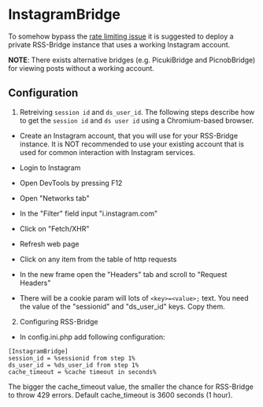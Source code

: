 InstagramBridge
===============

To somehow bypass the [rate limiting issue](https://github.com/RSS-Bridge/rss-bridge/issues/1891)
it is suggested to deploy a private RSS-Bridge instance that uses a working Instagram account.

**NOTE**: There exists alternative bridges (e.g. PicukiBridge and PicnobBridge) for viewing posts without a working account.

Configuration
-------------

1. Retreiving `session id` and `ds_user_id`.
The following steps describe how to get the `session id` and `ds user id` using a Chromium-based browser.

- Create an Instagram account, that you will use for your RSS-Bridge instance.
It is NOT recommended to use your existing account that is used for common interaction with Instagram services.

- Login to Instagram

- Open DevTools by pressing F12

- Open "Networks tab"

- In the "Filter" field input "i.instagram.com"

- Click on "Fetch/XHR"

- Refresh web page

- Click on any item from the table of http requests

- In the new frame open the "Headers" tab and scroll to "Request Headers"

- There will be a cookie param will lots of `<key>=<value>;` text. You need the value of the "sessionid" and "ds_user_id" keys. Copy them.

2. Configuring RSS-Bridge

- In config.ini.php add following configuration:

```
[InstagramBridge]
session_id = %sessionid from step 1%
ds_user_id = %ds_user_id from step 1%
cache_timeout = %cache timeout in seconds%
```

The bigger the cache_timeout value, the smaller the chance for RSS-Bridge to throw 429 errors.
Default cache_timeout is 3600 seconds (1 hour).
